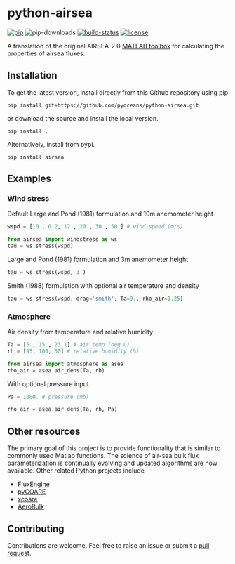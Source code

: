 # python-airsea

[![pip](http://img.shields.io/pypi/v/airsea.svg?style=flat)](https://pypi.python.org/pypi/airsea)
![pip-downloads](http://img.shields.io/pypi/dm/airsea.svg?style=flat)
[![build-status](https://github.com/tompc35/python-airsea/actions/workflows/tests.yml/badge.svg?style=flat)](https://github.com/tompc35/python-airsea/actions)
[![license](http://img.shields.io/badge/license-MIT-blue.svg?style=flat)](https://github.com/pyoceans/python-airsea/blob/master/LICENSE.txt)

A translation of the original AIRSEA-2.0 [MATLAB toolbox](https://github.com/sea-mat/air-sea) for calculating the properties of airsea fluxes.

## Installation

To get the latest version, install directly from this Github repository using pip
```
pip install git+https://github.com/pyoceans/python-airsea.git
```
or download the source and install the local version.
```
pip install .
```

Alternatively, install from pypi.
```
pip install airsea
```

## Examples

### Wind stress

Default Large and Pond (1981) formulation and 10m anemometer height
```python
wspd = [10., 0.2, 12., 20., 30., 50.] # wind speed (m/s)

from airsea import windstress as ws
tau = ws.stress(wspd)
```

Large and Pond (1981) formulation and 3m anemometer height
```python
tau = ws.stress(wspd, 3.)
```

Smith (1988) formulation with optional air temperature and density
```python
tau = ws.stress(wspd, drag='smith', Ta=9., rho_air=1.25)
```

### Atmosphere

Air density from temperature and relative humidity
```python
Ta = [5., 15., 23.1] # air temp (deg C)
rh = [95, 100, 50] # relative humidity (%)

from airsea import atmosphere as asea
rho_air = asea.air_dens(Ta, rh)
```

With optional pressure input
```python
Pa = 1000. # pressure (mb)

rho_air = asea.air_dens(Ta, rh, Pa)
```

## Other resources

The primary goal of this project is to provide functionality that is similar to commonly used Matlab functions. The science of air-sea bulk flux parameterization is continually evolving and updated algorithms are now available. Other related Python projects include
* [FluxEngine](https://github.com/oceanflux-ghg/FluxEngine)
* [pyCOARE](https://github.com/noaa-psd/pyCOARE)
* [xcoare](https://github.com/dcherian/xcoare)
* [AeroBulk](https://brodeau.github.io/aerobulk/)

## Contributing

Contributions are welcome. Feel free to raise an issue or submit a [pull request](https://docs.github.com/en/pull-requests/collaborating-with-pull-requests/proposing-changes-to-your-work-with-pull-requests/about-pull-requests).